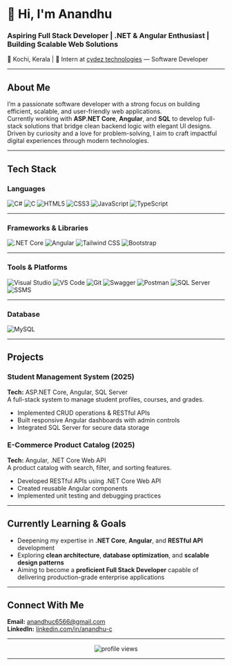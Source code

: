 # 👋 Hi, I'm Anandhu  

###  Aspiring Full Stack Developer | .NET & Angular Enthusiast | Building Scalable Web Solutions  

📍 Kochi, Kerala | 💼 Intern at [cydez technologies](#) — Software Developer  

---

##  About Me  

I’m a passionate software developer with a strong focus on building efficient, scalable, and user-friendly web applications.  
Currently working with **ASP.NET Core**, **Angular**, and **SQL** to develop full-stack solutions that bridge clean backend logic with elegant UI designs.  
Driven by curiosity and a love for problem-solving, I aim to craft impactful digital experiences through modern technologies.

---

##  Tech Stack  

###  Languages  
![C#](https://img.shields.io/badge/C%23-239120?style=for-the-badge&logo=c-sharp&logoColor=white)
![C](https://img.shields.io/badge/C-00599C?style=for-the-badge&logo=c&logoColor=white)
![HTML5](https://img.shields.io/badge/HTML5-E34F26?style=for-the-badge&logo=html5&logoColor=white)
![CSS3](https://img.shields.io/badge/CSS3-1572B6?style=for-the-badge&logo=css3&logoColor=white)
![JavaScript](https://img.shields.io/badge/JavaScript-F7DF1E?style=for-the-badge&logo=javascript&logoColor=black)
![TypeScript](https://img.shields.io/badge/TypeScript-3178C6?style=for-the-badge&logo=typescript&logoColor=white)

---

###  Frameworks & Libraries  
![.NET Core](https://img.shields.io/badge/.NET%20Core-512BD4?style=for-the-badge&logo=dotnet&logoColor=white)
![Angular](https://img.shields.io/badge/Angular-DD0031?style=for-the-badge&logo=angular&logoColor=white)
![Tailwind CSS](https://img.shields.io/badge/Tailwind%20CSS-38B2AC?style=for-the-badge&logo=tailwind-css&logoColor=white)
![Bootstrap](https://img.shields.io/badge/Bootstrap-7952B3?style=for-the-badge&logo=bootstrap&logoColor=white)

---

###  Tools & Platforms  
![Visual Studio](https://img.shields.io/badge/Visual%20Studio-5C2D91?style=for-the-badge&logo=visual-studio&logoColor=white)
![VS Code](https://img.shields.io/badge/VS%20Code-0078D7?style=for-the-badge&logo=visual-studio-code&logoColor=white)
![Git](https://img.shields.io/badge/Git-F05032?style=for-the-badge&logo=git&logoColor=white)
![Swagger](https://img.shields.io/badge/Swagger-85EA2D?style=for-the-badge&logo=swagger&logoColor=black)
![Postman](https://img.shields.io/badge/Postman-FF6C37?style=for-the-badge&logo=postman&logoColor=white)
![SQL Server](https://img.shields.io/badge/SQL%20Server-CC2927?style=for-the-badge&logo=microsoft-sql-server&logoColor=white)
![SSMS](https://img.shields.io/badge/SSMS-2C2C32?style=for-the-badge&logo=microsoft-sql-server&logoColor=white)

---

###  Database  
![MySQL](https://img.shields.io/badge/MySQL-4479A1?style=for-the-badge&logo=mysql&logoColor=white)


---

##  Projects  

###  **Student Management System (2025)**  
**Tech:** ASP.NET Core, Angular, SQL Server  
A full-stack system to manage student profiles, courses, and grades.  
- Implemented CRUD operations & RESTful APIs  
- Built responsive Angular dashboards with admin controls  
- Integrated SQL Server for secure data storage  

###  **E-Commerce Product Catalog (2025)**  
**Tech:** Angular, .NET Core Web API  
A product catalog with search, filter, and sorting features.  
- Developed RESTful APIs using .NET Core Web API  
- Created reusable Angular components  
- Implemented unit testing and debugging practices  

---

##  Currently Learning & Goals  

- Deepening my expertise in **.NET Core**, **Angular**, and **RESTful API** development  
- Exploring **clean architecture**, **database optimization**, and **scalable design patterns**  
- Aiming to become a **proficient Full Stack Developer** capable of delivering production-grade enterprise applications  

---

##  Connect With Me  

**Email:** [anandhuc6566@gmail.com](mailto:anandhuc6566@gmail.com)  
**LinkedIn:** [linkedin.com/in/anandhu-c](https://www.linkedin.com/in/anandhu-c/)  

---

<p align="center">
  <img src="https://komarev.com/ghpvc/?username=anandhuc&label=Profile%20Views&color=0e75b6&style=flat" alt="profile views" />  
</p>

---
